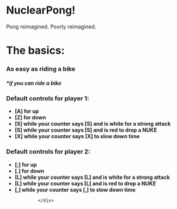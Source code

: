 <h1>NuclearPong!</h1>
Pong reimagined. Poorly reimagined.

<h1 class = "text-center">The basics: </h1>
            <h3 class = "text-center">As easy as riding a bike</h3>
            <h5 class = "text-center">*if you can ride a bike</h5>
            <div class = "row padding">
                <div class = "col-sm-6">
                    <h3>Default controls for player 1: </h3>
                    <ul>
                        <li><b>[A] for up</b></li>
                        <li><b>[Z] for down</b></li>
                        <li><b>[S] while your counter says [S] and is white for a strong attack</b></li>
                        <li><b>[S] while your counter says [S] and is red to drop a NUKE</b></li>
                        <li><b>[X] while your counter says [X] to slow down time</b></li>
                    </ul>
                    <h3>Default controls for player 2: </h3>
                    <ul>
                        <li><b>[;] for up</b></li>
                        <li><b>[.] for down</b></li>
                        <li><b>[L] while your counter says [L] and is white for a strong attack</b></li>
                        <li><b>[L] while your counter says [L] and is red to drop a NUKE</b></li>
                        <li><b>[,] while your counter says [,] to slow down time</b></li>
                    </ul>
                    
                </div>
